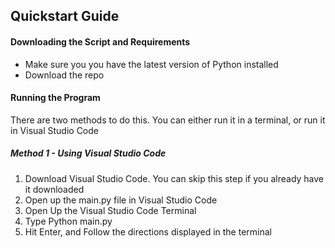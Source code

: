 ## Quickstart Guide
#### Downloading the Script and Requirements
- Make sure you you have the latest version of Python installed
- Download the repo
#### Running the Program
There are two methods to do this. You can either run it in a terminal, or run it in Visual Studio Code
##### Method 1 - Using Visual Studio Code
1. Download Visual Studio Code. You can skip this step if you already have it downloaded
2. Open up the main.py file in Visual Studio Code
3. Open Up the Visual Studio Code Terminal
4. Type Python main.py
5. Hit Enter, and Follow the directions displayed in the terminal
